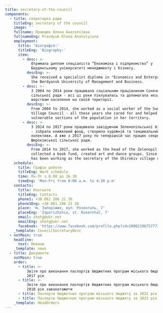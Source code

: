 ```yaml
---
title: secretary-of-the-council
components:
  - title: секретарка ради
    titleEng: secretary of the council
    image: ''
    fullname: Правдюк Олена Анатоліївна
    fullnameEng: Pravdyuk Olena Anatolyivna
    employment:
      title: 'Біографія:'
      titleEng: 'Biography:'
      item:
        - desc: >-
            Отримала диплом спеціаліста “Економіка і підприємство” у
            Бердянському університеті менеджменту і бізнесу. 
          descEng: >-
            She received a specialist diploma in "Economics and Enterprise" at
            the Berdyansk University of Management and Business.
        - desc: >-
            З 2004 по 2014 роки працювала соціальним працівником Сонячної
            сільської ради - всі ці роки піклувалась та допомагала незахищеним
            верствам населення на своїй території.
          descEng: >-
            From 2004 to 2014, she worked as a social worker of the Sunny
            Village Council - all these years she cared for and helped
            vulnerable sections of the population in her territory.
        - desc: >-
            З 2014 по 2017 роки працювала завідуючою Зеленопільської бібліотеки
            - зібрала книжковий фонд, створила художній та танцювальний
            колективи. А вже з 2017 року по теперішній час працює секретарем
            Широківської сільської ради.   
          descEng: >-
            From 2014 to 2017, she worked as the head of the Zelenopil library -
            collected a book fund, created art and dance groups. Since 2017, he
            has been working as the secretary of the Shirokiv village council.
    schedule:
      title: Графік роботи
      titleEng: Work schedule
      time: Пн-Пт з 8.00 до 16.30
      timeEng: 'Mon-Fri from 8:00 a.m. to 4:30 p.m'
    contacts:
      title: Контакти
      titleEng: Contacts
      phone1: +38 061 286 21 36
      phone1Eng: +38 061 286 21 36
      place: 'м. Запоріжжя, вул. Розенталь, 7'
      placeEng: 'Zaporizhzhia, st. Rosenthal, 7'
      email: shotg@ukr.net
      emailEng: shotg@ukr.net
      facebook: 'https://www.facebook.com/profile.php?id=100021967577734'
    _template: CouncilSecretaryDesc
  - notMain: true
    headline:
      text: Новини
    _template: news
  - title: Документи
    notMain: true
    order:
      - title: >-
          Звіти про виконання паспортів бюджетних програм міського бюджету за
          2017 рік
      - title: >-
          Звіти про виконання паспортів бюджетних програм міського бюджету за
          2018 рік заванатажити
      - title: Паспорти бюджетних програм міського бюджету за 2022 рік заванатажити
      - title: Паспорти бюджетних програм міського бюджету за 2023 рік заванатажити
    _template: HeadOrders
---
```




